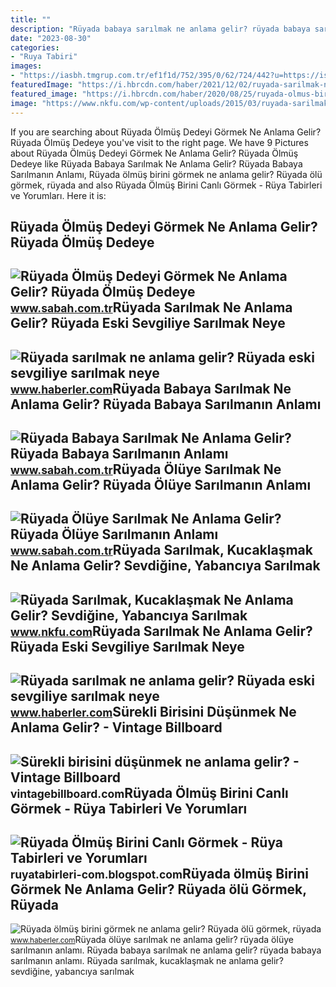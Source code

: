 ```yaml
---
title: ""
description: "Rüyada babaya sarılmak ne anlama gelir? rüyada babaya sarılmanın anlamı"
date: "2023-08-30"
categories:
- "Ruya Tabiri"
images:
- "https://iasbh.tmgrup.com.tr/ef1f1d/752/395/0/62/724/442?u=https://isbh.tmgrup.com.tr/sbh/2022/06/30/ruyada-oluye-sarilmak-ne-anlama-gelir-ruyada-oluye-sarilmanin-anlami-1656586913888.jpg"
featuredImage: "https://i.hbrcdn.com/haber/2021/12/02/ruyada-sarilmak-ne-anlama-gelir-ruyada-eski-14571251_9835_amp.jpg"
featured_image: "https://i.hbrcdn.com/haber/2020/08/25/ruyada-olmus-birini-gormek-ne-anlama-gelir-12587181_6251_m.jpg"
image: "https://www.nkfu.com/wp-content/uploads/2015/03/ruyada-sarilmak.jpg"
---
```


If you are searching about Rüyada Ölmüş Dedeyi Görmek Ne Anlama Gelir? Rüyada Ölmüş Dedeye you've visit to the right page. We have 9 Pictures about Rüyada Ölmüş Dedeyi Görmek Ne Anlama Gelir? Rüyada Ölmüş Dedeye like Rüyada Babaya Sarılmak Ne Anlama Gelir? Rüyada Babaya Sarılmanın Anlamı, Rüyada ölmüş birini görmek ne anlama gelir? Rüyada ölü görmek, rüyada and also Rüyada Ölmüş Birini Canlı Görmek - Rüya Tabirleri ve Yorumları. Here it is:

Rüyada Ölmüş Dedeyi Görmek Ne Anlama Gelir? Rüyada Ölmüş Dedeye
---------------------------------------------------------------

 ![Rüyada Ölmüş Dedeyi Görmek Ne Anlama Gelir? Rüyada Ölmüş Dedeye](https://iasbh.tmgrup.com.tr/68e714/752/395/0/10/724/390?u=https://isbh.tmgrup.com.tr/sbh/2021/08/31/ruyada-olmus-dedeyi-gormek-ne-anlama-gelir-ruyada-olmus-dedeye-sarilmak-ne-demek-1630406524496.jpg) <small>www.sabah.com.tr</small>Rüyada Sarılmak Ne Anlama Gelir? Rüyada Eski Sevgiliye Sarılmak Neye
--------------------------------------------------------------------

 ![Rüyada sarılmak ne anlama gelir? Rüyada eski sevgiliye sarılmak neye](https://i.hbrcdn.com/haber/2021/12/02/ruyada-sarilmak-ne-anlama-gelir-ruyada-eski-14571251_9835_amp.jpg) <small>www.haberler.com</small>Rüyada Babaya Sarılmak Ne Anlama Gelir? Rüyada Babaya Sarılmanın Anlamı
-----------------------------------------------------------------------

 ![Rüyada Babaya Sarılmak Ne Anlama Gelir? Rüyada Babaya Sarılmanın Anlamı](https://iasbh.tmgrup.com.tr/258197/752/395/0/24/723/403?u=https://isbh.tmgrup.com.tr/sbh/2022/07/21/ruyada-babaya-sarilmak-ne-anlama-gelir-ruyada-babaya-sarilmanin-anlami-1658386112334.jpg) <small>www.sabah.com.tr</small>Rüyada Ölüye Sarılmak Ne Anlama Gelir? Rüyada Ölüye Sarılmanın Anlamı
---------------------------------------------------------------------

 ![Rüyada Ölüye Sarılmak Ne Anlama Gelir? Rüyada Ölüye Sarılmanın Anlamı](https://iasbh.tmgrup.com.tr/ef1f1d/752/395/0/62/724/442?u=https://isbh.tmgrup.com.tr/sbh/2022/06/30/ruyada-oluye-sarilmak-ne-anlama-gelir-ruyada-oluye-sarilmanin-anlami-1656586913888.jpg) <small>www.sabah.com.tr</small>Rüyada Sarılmak, Kucaklaşmak Ne Anlama Gelir? Sevdiğine, Yabancıya Sarılmak
---------------------------------------------------------------------------

 ![Rüyada Sarılmak, Kucaklaşmak Ne Anlama Gelir? Sevdiğine, Yabancıya Sarılmak](https://www.nkfu.com/wp-content/uploads/2015/03/ruyada-sarilmak.jpg) <small>www.nkfu.com</small>Rüyada Sarılmak Ne Anlama Gelir? Rüyada Eski Sevgiliye Sarılmak Neye
--------------------------------------------------------------------

 ![Rüyada sarılmak ne anlama gelir? Rüyada eski sevgiliye sarılmak neye](https://i.hbrcdn.com/haber/2022/09/27/ruyada-sarilmak-ne-anlama-gelir-ruyada-eski-14571251_9502_m.jpg) <small>www.haberler.com</small>Sürekli Birisini Düşünmek Ne Anlama Gelir? - Vintage Billboard
--------------------------------------------------------------

 ![Sürekli birisini düşünmek ne anlama gelir? - Vintage Billboard](https://vintagebillboard.com/wp-content/uploads/2019/08/birini-surekli-dusunmek-ve-bunu-engelleyememek-ne-anlama-gelir.jpg) <small>vintagebillboard.com</small>Rüyada Ölmüş Birini Canlı Görmek - Rüya Tabirleri Ve Yorumları
--------------------------------------------------------------

 ![Rüyada Ölmüş Birini Canlı Görmek - Rüya Tabirleri ve Yorumları](https://4.bp.blogspot.com/-hS1RlcFbmYo/Wpz9OoUq54I/AAAAAAAAFl4/A4bdyX9sofM5vKsU0XCUkXDF7_MFfe3RgCLcBGAs/s1600/ruyada-olmus-birini-canli-gormek.jpg) <small>ruyatabirleri-com.blogspot.com</small>Rüyada ölmüş Birini Görmek Ne Anlama Gelir? Rüyada ölü Görmek, Rüyada
---------------------------------------------------------------------

 ![Rüyada ölmüş birini görmek ne anlama gelir? Rüyada ölü görmek, rüyada](https://i.hbrcdn.com/haber/2020/08/25/ruyada-olmus-birini-gormek-ne-anlama-gelir-12587181_6251_m.jpg) <small>www.haberler.com</small>Rüyada ölüye sarılmak ne anlama gelir? rüyada ölüye sarılmanın anlamı. Rüyada babaya sarılmak ne anlama gelir? rüyada babaya sarılmanın anlamı. Rüyada sarılmak, kucaklaşmak ne anlama gelir? sevdiğine, yabancıya sarılmak
